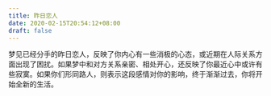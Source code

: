 ```yaml
---
title: 昨日恋人
date: 2020-02-15T20:54:12+08:00
draft: false
---
```


梦见已经分手的昨日恋人，反映了你内心有一些消极的心态，或近期在人际关系方面出现了困扰。如果梦中和对方关系亲密、相处开心，还反映了你最近心中或许有些寂寞。如果你们形同路人，则表示这段感情对你的影响，终于渐渐过去，你将开始全新的生活。